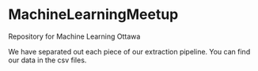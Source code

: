 # MachineLearningMeetup
Repository for Machine Learning Ottawa

We have separated out each piece of our extraction pipeline. You can find our data in the csv files.
